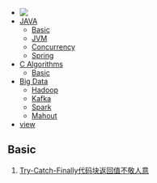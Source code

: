 <link href="/JavaCook/css/common.css" rel="stylesheet">
<link href="https://cdn.bootcss.com/font-awesome/4.7.0/css/font-awesome.min.css" rel="stylesheet">
<div class="ml-menu-container">
    <ul class="nav">
        <li>
            <a href="/JavaCook"><img src="/JavaCook/assets/logo.png"  style="vertical-align: text-top;" /></a>
        </li>
        <li class="drop-down">
            <a href="#">JAVA
                <i class="fa fa-sort-desc" aria-hidden="true"></i>
            </a>
            <ul class="drop-down-content">
                <li>
                    <a href="/JavaCook/doc/basic/">Basic</a>
                </li>
                <li>
                    <a href="/JavaCook/doc/jvm/">JVM</a>
                </li>
                <li>
                    <a href="/JavaCook/doc/concurrency/">Concurrency</a>
                </li>
                <li>
                    <a href="/JavaCook/doc/spring/">Spring</a>
                </li>
            </ul>
        </li>
        <li class="drop-down">
            <a href="#">C Algorithms
                <i class="fa fa-sort-desc" aria-hidden="true"></i>
            </a>
            <ul class="drop-down-content">
                <li>
                    <a href="/JavaCook/doc/C_Plus/">Basic</a>
                </li>
            </ul>
        </li>
        <li class="drop-down">
            <a href="#">Big Data
                <i class="fa fa-sort-desc" aria-hidden="true"></i>
            </a>
            <ul class="drop-down-content">
                <li>
                    <a href="/JavaCook/doc/hadoop/">Hadoop</a>
                </li>
                <li>
                    <a href="/JavaCook/doc/kafka/">Kafka</a>
                </li>
                <li>
                    <a href="/JavaCook/doc/spark/">Spark</a>
                </li>
                <li>
                    <a href="/JavaCook/doc/mahout/">Mahout</a>
                </li>
            </ul>
        </li>
        <li>
            <a href="https://github.com/memorylorry/JavaCook">
                <i class="menu-logo fa fa-github" aria-hidden="true"></i>view</a>
        </li>
    </ul>
</div>

## Basic
1. <a href='./exception/TryCatchBlock'>Try-Catch-Finally代码块返回值不敬人意</a>